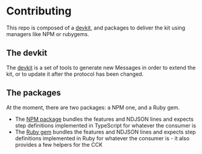# Contributing

This repo is composed of a [devkit](./devkit/), and packages to deliver the kit
using managers like NPM or rubygems.

## The devkit

The [devkit](./devkit/) is a set of tools to generate new Messages in order to
extend the kit, or to update it after the protocol has been changed.

## The packages

At the moment, there are two packages: a NPM one, and a Ruby gem.

- The [NPM package](./javascript/) bundles the features and NDJSON lines and expects step definitions
  implemented in TypeScript for whatever the consumer is
- The [Ruby gem](./ruby) bundles the features and NDJSON lines and expects step definitions
  implemented in Ruby for whatever the consumer is - it also provides a few helpers for the CCK

